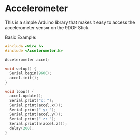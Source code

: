 Accelerometer
=============

This is a simple Arduino library that makes it easy to access the accelerometer sensor on the 9DOF Stick.

Basic Example: 

```c++
#include <Wire.h>
#include <Accelerometer.h>

Accelerometer accel;

void setup() {
  Serial.begin(9600);  
  accel.init();      
}

void loop() {
  accel.update();
  Serial.print("x: ");  
  Serial.print(accel.x());  
  Serial.print(" y: ");  
  Serial.print(accel.y());  
  Serial.print(" z: ");  
  Serial.println(accel.z());    
  delay(200);  
}
```
